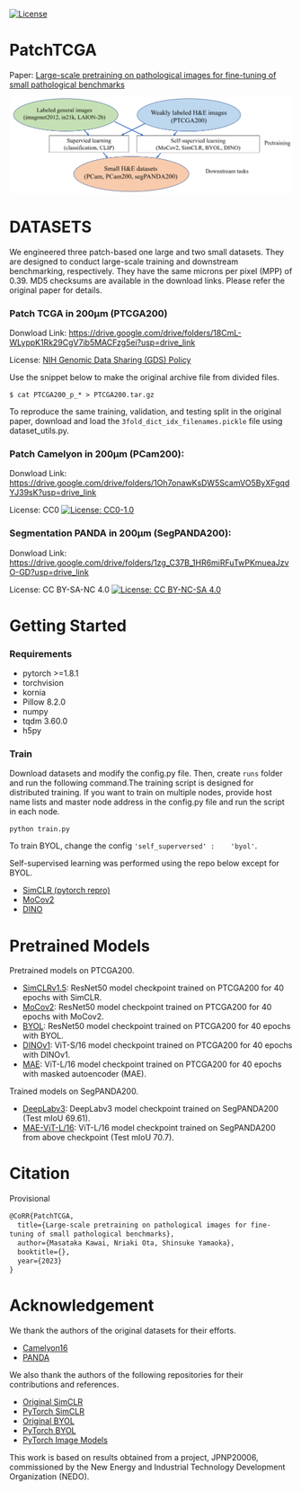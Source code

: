 [![License](https://img.shields.io/badge/License-Apache_2.0-blue.svg)](https://opensource.org/licenses/Apache-2.0)
# PatchTCGA
Paper: [Large-scale pretraining on pathological images for fine-tuning of small pathological benchmarks](https://arxiv.org/abs/2303.15693)

![Overview](overview.png)


# DATASETS
We engineered three patch-based one large and two small datasets. They are designed to conduct large-scale training and downstream benchmarking, respectively. They have the same microns per pixel (MPP) of 0.39. MD5 checksums are available in the download links. Please refer the original paper for details.


### Patch TCGA in 200μm (PTCGA200)

Donwload Link: https://drive.google.com/drive/folders/18CmL-WLyppK1Rk29CgV7ib5MACFzg5ei?usp=drive_link

License: [NIH Genomic Data Sharing (GDS) Policy](https://datascience.cancer.gov/data-sharing/genomic-data-sharing/about-the-genomic-data-sharing-policy)

Use the snippet below to make the original archive file from divided files.
```
$ cat PTCGA200_p_* > PTCGA200.tar.gz
```
To reproduce the same training, validation, and testing split in the original paper, download and load the `3fold_dict_idx_filenames.pickle` file using dataset_utils.py.


### Patch Camelyon in 200μm (PCam200): 

Donwload Link: https://drive.google.com/drive/folders/1Oh7onawKsDW5ScamVO5ByXFgqdYJ39sK?usp=drive_link

License: CC0 [![License: CC0-1.0](https://licensebuttons.net/l/zero/1.0/80x15.png)](http://creativecommons.org/publicdomain/zero/1.0/)

### Segmentation PANDA in 200μm (SegPANDA200): 

Donwload Link: https://drive.google.com/drive/folders/1zg_C37B_1HR6miRFuTwPKmueaJzvO-GD?usp=drive_link

License: CC BY-SA-NC 4.0 [![License: CC BY-NC-SA 4.0](https://img.shields.io/badge/License-CC_BY--NC--SA_4.0-lightgrey.svg)](https://creativecommons.org/licenses/by-nc-sa/4.0/)

# Getting Started

### Requirements
- pytorch >=1.8.1 
- torchvision
- kornia
- Pillow 8.2.0
- numpy 
- tqdm 3.60.0
- h5py

### Train
Download datasets and modify the config.py file. Then, create `runs` folder and run the following command.The training script is designed for distributed training. If you want to train on multiple nodes, provide host name lists and master node address in the config.py file and run the script in each node.

```
python train.py
```
To train BYOL, change the config ` 'self_superversed' :    'byol' `. 

Self-supervised learning was performed using the repo  below except for BYOL.
- [SimCLR (pytorch repro)](https://github.com/AndrewAtanov/simclr-pytorch)
- [MoCov2](https://github.com/facebookresearch/moco)
- [DINO](https://github.com/facebookresearch/dino)

# Pretrained Models
Pretrained models on PTCGA200.
- [SimCLRv1.5](https://drive.google.com/file/d/1tC_QwWTqWO9I0hzUArAc8yWimJsY33hK/view?usp=drive_link): ResNet50 model checkpoint trained on PTCGA200 for 40 epochs with SimCLR.
- [MoCov2](https://drive.google.com/file/d/1YOc0t0rd5aJriZPyiUGovFQbTVJZPel8/view?usp=drive_link): ResNet50 model checkpoint trained on PTCGA200 for 40 epochs with MoCov2.
- [BYOL](https://drive.google.com/file/d/15OEY995X2yRdlhKTYYlP5WQNZKLIwl-J/view?usp=drive_link): ResNet50 model checkpoint trained on PTCGA200 for 40 epochs with BYOL.
- [DINOv1](https://drive.google.com/file/d/15RbQ0QURpr_3g-x0-FG7kA8oeu6nocSr/view?usp=drive_link): ViT-S/16 model checkpoint trained on PTCGA200 for 40 epochs with DINOv1.
- [MAE](https://drive.google.com/file/d/1T13zEkzQbcSyzEbJN0OOhCZqlAEqb-yR/view?usp=drive_link): ViT-L/16 model checkpoint trained on PTCGA200 for 40 epochs with masked autoencoder (MAE).

Trained models on SegPANDA200.
- [DeepLabv3](https://drive.google.com/file/d/1bkeTG05OaU_uTfGddsJxRcVZbLy-mbCs/view?usp=drive_link): DeepLabv3 model checkpoint trained on SegPANDA200 (Test mIoU 69.61).
- [MAE-ViT-L/16](https://drive.google.com/file/d/1DWpqWCaOWsdXXUASIwoi8jqypjvdoFAy/view?usp=drive_link): ViT-L/16 model checkpoint trained on SegPANDA200 from above checkpoint (Test mIoU 70.7).

# Citation
Provisional

```
@CoRR{PatchTCGA,
  title={Large-scale pretraining on pathological images for fine-tuning of small pathological benchmarks},
  author={Masataka Kawai, Nriaki Ota, Shinsuke Yamaoka},
  booktitle={},
  year={2023}
}
```

# Acknowledgement
We thank the authors of the original datasets for their efforts. 

- [Camelyon16](https://doi.org/10.1001/jama.2017.14585.)
- [PANDA]( https://doi.org/10.1038/s41591-021-01620-2.)

We also thank the authors of the following repositories for their contributions and references.

- [Original SimCLR](https://github.com/google-research/simclr)
- [PyTorch SimCLR](https://github.com/AndrewAtanov/simclr-pytorch)
- [Original BYOL](https://github.com/deepmind/deepmind-research/tree/master/byol)
- [PyTorch BYOL](https://github.com/lucidrains/byol-pytorch)
- [PyTorch Image Models](https://github.com/huggingface/pytorch-image-models)

This work is based on results obtained from a project, JPNP20006, commissioned by the New Energy and Industrial Technology Development Organization (NEDO). 
